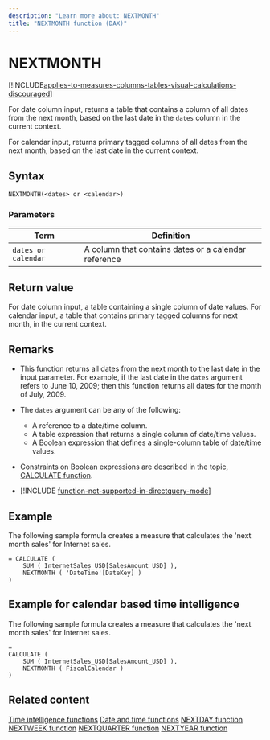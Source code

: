 ```yaml
---
description: "Learn more about: NEXTMONTH"
title: "NEXTMONTH function (DAX)"
---
```

# NEXTMONTH

[!INCLUDE[applies-to-measures-columns-tables-visual-calculations-discouraged](includes/applies-to-measures-columns-tables-visual-calculations-discouraged.md)]

For date column input, returns a table that contains a column of all dates from the next month, based on the last date in the `dates` column in the current context.

For calendar input, returns primary tagged columns of all dates from the next month, based on the last date in the current context.

## Syntax

```
NEXTMONTH(<dates> or <calendar>)
```

### Parameters

|Term|Definition|
|--------|--------------|
|`dates or calendar`|A column that contains dates or a calendar reference|

## Return value

For date column input, a table containing a single column of date values.
For calendar input, a table that contains primary tagged columns for next month, in the current context.

## Remarks

- This function returns all dates from the next month to the last date in the input parameter. For example, if the last date in the `dates` argument refers to June 10, 2009; then this function returns all dates for the month of July, 2009.

- The `dates` argument can be any of the following:
  - A reference to a date/time column.
  - A table expression that returns a single column of date/time values.
  - A Boolean expression that defines a single-column table of date/time values.

- Constraints on Boolean expressions are described in the topic, [CALCULATE function](calculate-function-dax.md).

- [!INCLUDE [function-not-supported-in-directquery-mode](includes/function-not-supported-in-directquery-mode.md)]

## Example

The following sample formula creates a measure that calculates the 'next month sales' for Internet sales.

```dax
= CALCULATE (
    SUM ( InternetSales_USD[SalesAmount_USD] ),
    NEXTMONTH ( 'DateTime'[DateKey] )
)
```

## Example for calendar based time intelligence

The following sample formula creates a measure that calculates the 'next month sales' for Internet sales.

```dax
=
CALCULATE (
    SUM ( InternetSales_USD[SalesAmount_USD] ),
    NEXTMONTH ( FiscalCalendar )
)
```

## Related content

[Time intelligence functions](time-intelligence-functions-dax.md)
[Date and time functions](date-and-time-functions-dax.md)
[NEXTDAY function](nextday-function-dax.md)
[NEXTWEEK function](nextweek-function-dax.md)
[NEXTQUARTER function](nextquarter-function-dax.md)
[NEXTYEAR function](nextyear-function-dax.md)
